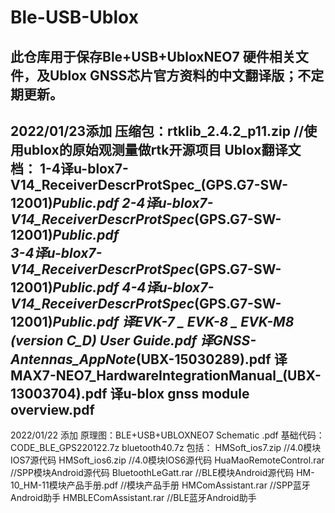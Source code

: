 # Ble-USB-Ublox
此仓库用于保存Ble+USB+UbloxNEO7 硬件相关文件，及Ublox GNSS芯片官方资料的中文翻译版；不定期更新。
-------------------------------------------------------
2022/01/23添加 
压缩包：rtklib_2.4.2_p11.zip   //使用ublox的原始观测量做rtk开源项目
Ublox翻译文档：
      1-4译u-blox7-V14_ReceiverDescrProtSpec_(GPS.G7-SW-12001)_Public.pdf
      2-4译u-blox7-V14_ReceiverDescrProtSpec_(GPS.G7-SW-12001)_Public.pdf     
      3-4译u-blox7-V14_ReceiverDescrProtSpec_(GPS.G7-SW-12001)_Public.pdf
      4-4译u-blox7-V14_ReceiverDescrProtSpec_(GPS.G7-SW-12001)_Public.pdf
      译EVK-7 _ EVK-8 _ EVK-M8 (version C_D) User Guide.pdf
      译GNSS-Antennas_AppNote_(UBX-15030289).pdf
      译MAX7-NEO7_HardwareIntegrationManual_(UBX-13003704).pdf
      译u-blox gnss module overview.pdf
-------------------------------------------------------
2022/01/22 添加
原理图：BLE+USB+UBLOXNEO7 Schematic .pdf
基础代码：CODE_BLE_GPS220122.7z
bluetooth40.7z
包括：
      HMSoft_ios7.zip  //4.0模块IOS7源代码
      HMSoft_ios6.zip  //4.0模块IOS6源代码
      HuaMaoRemoteControl.rar //SPP模块Android源代码
      BluetoothLeGatt.rar //BLE模块Android源代码
      HM-10_HM-11模块产品手册.pdf  //模块产品手册
      HMComAssistant.rar   //SPP蓝牙Android助手
      HMBLEComAssistant.rar //BLE蓝牙Android助手
